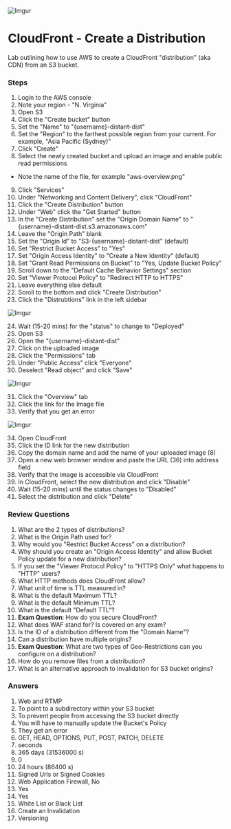 ![Imgur](https://i.imgur.com/byQ9u6q.png)


CloudFront - Create a Distribution
======

Lab outlining how to use AWS to create a CloudFront "distribution" (aka CDN) from an S3 bucket.


### Steps

1.  Login to the AWS console
2.  Note your region - "N. Virginia"
3.  Open S3
4.  Click the "Create bucket" button
5.  Set the "Name" to "{username}-distant-dist"
6.  Set the "Region" to the farthest possible region from your current. For example, "Asia Pacific (Sydney)"
7.  Click "Create" 
8.  Select the newly created bucket and upload an image and enable public read permissions
  * Note the name of the file, for example "aws-overview.png"
9.  Click "Services"
10. Under "Networking and Content Delivery", click "CloudFront"
11. Click the "Create Distribution" button
12. Under "Web" click the "Get Started" button
13. In the "Create Distribution" set the "Origin Domain Name" to "{username}-distant-dist.s3.amazonaws.com"
14. Leave the "Origin Path" blank
15. Set the "Origin Id" to "S3-{username}-distant-dist" (default)
16. Set "Restrict Bucket Access" to "Yes"
17. Set "Origin Access Identity" to "Create a New Identity" (default)
18. Set "Grant Read Permissions on Bucket" to "Yes, Update Bucket Policy"
19. Scroll down to the "Default Cache Behavior Settings" section
20. Set "Viewer Protocol Policy" to "Redirect HTTP to HTTPS"
21. Leave everything else default
22. Scroll to the bottom and click "Create Distribution"
23. Click the "Distrubtions" link in the left sidebar

![Imgur](https://i.imgur.com/i4zkNdv.png)

24. Wait (15-20 mins) for the "status" to change to "Deployed"
25. Open S3
26. Open the "{username}-distant-dist"
27. Click on the uploaded image
28. Click the "Permissions" tab
29. Under "Public Access" click "Everyone"
30. Deselect "Read object" and click "Save"

![Imgur](https://i.imgur.com/KItd6wT.png)

31. Click the "Overview" tab
32. Click the link for the Image file
33. Verify that you get an error

![Imgur](https://i.imgur.com/kmvg5Pv.png)

34. Open CloudFront
35. Click the ID link for the new distribution
36. Copy the domain name and add the name of your uploaded image (8)
37. Open a new web browser window and paste the URL (36) into address field
38. Verify that the image is accessible via CloudFront
39. In CloudFront, select the new distribution and click "Disable"
40. Wait (15-20 mins) until the status changes to "Disabled"
41. Select the distribution and click "Delete"


### Review Questions

1.  What are the 2 types of distributions?
2.  What is the Origin Path used for?
3.  Why would you "Restrict Bucket Access" on a distribution?
4.  Why should you create an "Origin Access Identity" and allow Bucket Policy update for a new distribution?
5.  If you set the "Viewer Protocol Policy" to "HTTPS Only" what happens to "HTTP" users?
6.  What HTTP methods does CloudFront allow?
7.  What unit of time is TTL measured in?
8.  What is the default Maximum TTL?
9.  What is the default Minimum TTL?
10. What is the default "Default TTL"?
11. **Exam Question**: How do you secure CloudFront?
12. What does WAF stand for? Is covered on any exam?
13. Is the ID of a distribution different from the "Domain Name"?
14. Can a distribution have multiple origins?
15. **Exam Question**: What are two types of Geo-Restrictions can you configure on a distribution?
16. How do you remove files from a distribution?
17. What is an alternative approach to invalidation for S3 bucket origins?


### Answers

1.  Web and RTMP
2.  To point to a subdirectory within your S3 bucket
3.  To prevent people from accessing the S3 bucket directly
4.  You will have to manually update the Bucket's Policy
5.  They get an error
6.  GET, HEAD, OPTIONS, PUT, POST, PATCH, DELETE
7.  seconds
8.  365 days (31536000 s)
9.  0
10. 24 hours (86400 s)
11. Signed Urls or Signed Cookies 
12. Web Application Firewall, No
13. Yes
14. Yes
15. White List or Black List
16. Create an Invalidation
17. Versioning

